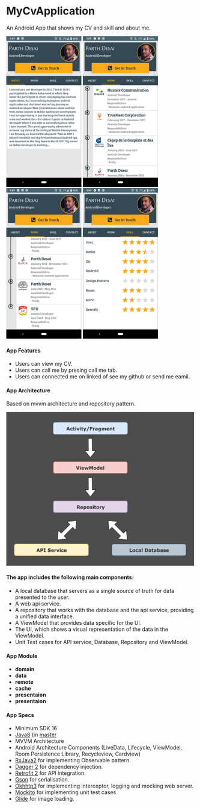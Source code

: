 # MyCvApplication
An Android App that shows my CV and skill and about me.

 <img src="https://raw.githubusercontent.com/parth1493/MyCvApplication/master/UI/src/main/res/drawable/Screenshot_20191118-134926.png" width="200" style="max-width:100%;"> <img src="https://raw.githubusercontent.com/parth1493/MyCvApplication/master/UI/src/main/res/drawable/Screenshot_20191118-134935.png" width="200" style="max-width:100%;">  <img src="https://raw.githubusercontent.com/parth1493/MyCvApplication/master/UI/src/main/res/drawable/Screenshot_20191118-134941.png" width="200" style="max-width:100%;"> <img src="https://raw.githubusercontent.com/parth1493/MyCvApplication/master/UI/src/main/res/drawable/Screenshot_20191118-134946.png" width="200" style="max-width:100%;">  
 
 #### App Features
* Users can view my CV.
* Users can call me by presing call me tab.
* Users can connected me on linked of see my github or send me eamil.

#### App Architecture 
Based on mvvm architecture and repository pattern.

<img src="https://raw.githubusercontent.com/parth1493/MyCvApplication/master/UI/src/main/res/drawable/3.png" width="500" style="max-width:500%;">

 #### The app includes the following main components:

* A local database that servers as a single source of truth for data presented to the user. 
* A web api service.
* A repository that works with the database and the api service, providing a unified data interface.
* A ViewModel that provides data specific for the UI.
* The UI, which shows a visual representation of the data in the ViewModel.
* Unit Test cases for API service, Database, Repository and ViewModel.

#### App Module
* <b>domain</b> 
* <b>data</b>
* <b>remote</b> 
* <b>cache</b>
* <b>presentaion</b>
* <b>presentaion</b>

#### App Specs
* Minimum SDK 16
* [Java8](https://java.com/en/download/faq/java8.xml) (in [master](https://github.com/parth1493/MyCvApplication)
* MVVM Architecture
* Android Architecture Components (LiveData, Lifecycle, ViewModel, Room Persistence Library, Recycleview, Cardview)
* [RxJava2](https://github.com/ReactiveX/RxJava) for implementing Observable pattern.
* [Dagger 2](https://google.github.io/dagger/) for dependency injection.
* [Retrofit 2](https://square.github.io/retrofit/) for API integration.
* [Gson](https://github.com/google/gson) for serialisation.
* [Okhhtp3](https://github.com/square/okhttp) for implementing interceptor, logging and mocking web server.
* [Mockito](https://site.mockito.org/) for implementing unit test cases
* [Glide](https://github.com/bumptech/glide) for image loading.

